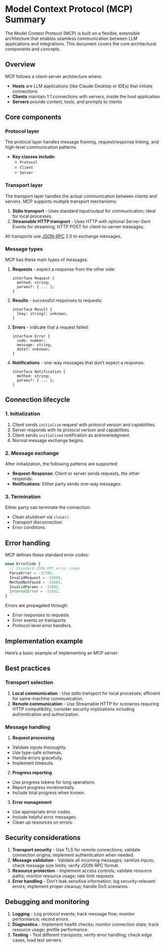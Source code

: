 # Model Context Protocol (MCP) Summary

The Model Context Protocol (MCP) is built on a flexible, extensible architecture that enables seamless communication between LLM applications and integrations. This document covers the core architectural components and concepts.

## Overview
MCP follows a client-server architecture where:
- **Hosts** are LLM applications (like Claude Desktop or IDEs) that initiate connections
- **Clients** maintain 1:1 connections with servers, inside the host application
- **Servers** provide context, tools, and prompts to clients

## Core components
### Protocol layer
The protocol layer handles message framing, request/response linking, and high-level communication patterns.
- **Key classes include:**
  - `Protocol`
  - `Client`
  - `Server`

### Transport layer
The transport layer handles the actual communication between clients and servers. MCP supports multiple transport mechanisms:
1. **Stdio transport** - Uses standard input/output for communication; ideal for local processes.
2. **Streamable HTTP transport** - Uses HTTP with optional Server-Sent Events for streaming; HTTP POST for client-to-server messages.

All transports use [JSON-RPC](https://www.jsonrpc.org/) 2.0 to exchange messages.

### Message types
MCP has these main types of messages:
1. **Requests** - expect a response from the other side:
   ```
   interface Request {
     method: string;
     params?: { ... };
   }
   ```
2. **Results** - successful responses to requests:
   ```
   interface Result {
     [key: string]: unknown;
   }
   ```
3. **Errors** - indicate that a request failed:
   ```
   interface Error {
     code: number;
     message: string;
     data?: unknown;
   }
   ```
4. **Notifications** - one-way messages that don’t expect a response:
   ```
   interface Notification {
     method: string;
     params?: { ... };
   }
   ```

## Connection lifecycle
### 1. Initialization
1. Client sends `initialize` request with protocol version and capabilities.
2. Server responds with its protocol version and capabilities.
3. Client sends `initialized` notification as acknowledgment.
4. Normal message exchange begins.

### 2. Message exchange
After initialization, the following patterns are supported:
- **Request-Response**: Client or server sends requests, the other responds.
- **Notifications**: Either party sends one-way messages.

### 3. Termination
Either party can terminate the connection:
- Clean shutdown via `close()`
- Transport disconnection
- Error conditions.

## Error handling
MCP defines these standard error codes:
```javascript
enum ErrorCode {
  // Standard JSON-RPC error codes
  ParseError = -32700,
  InvalidRequest = -32600,
  MethodNotFound = -32601,
  InvalidParams = -32602,
  InternalError = -32603,
}
```

Errors are propagated through:
- Error responses to requests
- Error events on transports
- Protocol-level error handlers.

## Implementation example
Here’s a basic example of implementing an MCP server:

## Best practices
### Transport selection
1. **Local communication** - Use stdio transport for local processes; efficient for same-machine communication.
2. **Remote communication** - Use Streamable HTTP for scenarios requiring HTTP compatibility; consider security implications including authentication and authorization.

### Message handling
1. **Request processing**
  - Validate inputs thoroughly.
  - Use type-safe schemas.
  - Handle errors gracefully.
  - Implement timeouts.
2. **Progress reporting**
  - Use progress tokens for long operations.
  - Report progress incrementally.
  - Include total progress when known.
3. **Error management**
  - Use appropriate error codes.
  - Include helpful error messages.
  - Clean up resources on errors.

## Security considerations
1. **Transport security** - Use TLS for remote connections; validate connection origins; implement authentication when needed.
2. **Message validation** - Validate all incoming messages; sanitize inputs; check message size limits; verify JSON-RPC format.
3. **Resource protection** - Implement access controls; validate resource paths; monitor resource usage; rate limit requests.
4. **Error handling** - Don’t leak sensitive information; log security-relevant errors; implement proper cleanup; handle DoS scenarios.

## Debugging and monitoring
1. **Logging** - Log protocol events; track message flow; monitor performance; record errors.
2. **Diagnostics** - Implement health checks; monitor connection state; track resource usage; profile performance.
3. **Testing** - Test different transports; verify error handling; check edge cases; load test servers.